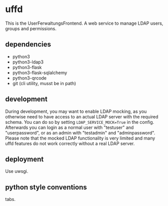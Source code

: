 # uffd

This is the UserFerwaltungsFrontend.
A web service to manage LDAP users, groups and permissions.

## dependencies
- python3
- python3-ldap3
- python3-flask
- python3-flask-sqlalchemy
- python3-qrcode
- git (cli utility, musst be in path)

## development

During development, you may want to enable LDAP mocking, as you otherwise need to have access to an actual LDAP server with the required schema.
You can do so by setting `LDAP_SERVICE_MOCK=True` in the config.
Afterwards you can login as a normal user with "testuser" and "userpassword", or as an admin with "testadmin" and "adminpassword".
Please note that the mocked LDAP functionality is very limited and many uffd features do not work correctly without a real LDAP server.

## deployment

Use uwsgi.

## python style conventions

tabs.
